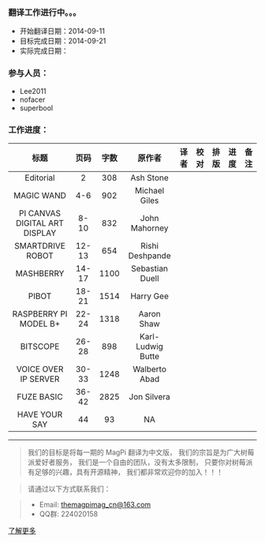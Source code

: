 ### 翻译工作进行中。。。

* 开始翻译日期：2014-09-11
* 目标完成日期：2014-09-21
* 实际完成日期：

### 参与人员：
* Lee2011
* nofacer
* superbool

### 工作进度：

标题 | 页码 | 字数 | 原作者 | 译者 | 校对 | 排版 | 进度 | 备注
|:---:|:---:|:---:|:---:|:---:|:---:|:---:|:---:|:---:|
Editorial | 2 | 308 | Ash Stone |  |  |  |  | 
MAGIC WAND | 4-6 | 902 | Michael Giles |  |  |  |  | 
PI CANVAS DIGITAL ART DISPLAY | 8-10 | 832 | John Mahorney |  |  |  |  | 
SMARTDRIVE ROBOT | 12-13 | 654 | Rishi Deshpande |  |  |  |  | 
MASHBERRY | 14-17 | 1100 | Sebastian Duell |  |  |  |  | 
PIBOT | 18-21 | 1514 | Harry Gee |  |  |  |  | 
RASPBERRY PI MODEL B+ | 22-24 | 1318 | Aaron Shaw |  |  |  |  | 
BITSCOPE | 26-28 | 898 | Karl-Ludwig Butte |  |  |  |  | 
VOICE OVER IP SERVER | 30-33 | 1248 | Walberto Abad |  |  |  |  | 
FUZE BASIC | 36-42 | 2825 | Jon Silvera |  |  |  |  | 
HAVE YOUR SAY | 44 | 93 | NA |  |  |  |  | 

----------------------------------
> 我们的目标是将每一期的 MagPi 翻译为中文版，
> 我们的宗旨是为广大树莓派爱好者服务，
> 我们是一个自由的团队，没有太多限制，
> 只要你对树莓派有足够的兴趣，具有开源精神，
> 我们都非常欢迎你的加入！！！

> 请通过以下方式联系我们：

> *  Email: themagpimag_cn@163.com
> *  QQ群: 224020158

[了解更多](https://github.com/themagpimag-cn/StarterGuide/wiki)
